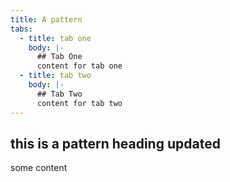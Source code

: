 ```yaml
---
title: A pattern
tabs:
  - title: tab one
    body: |-
      ## Tab One
      content for tab one
  - title: tab two
    body: |-
      ## Tab Two
      content for tab two
---
```

## this is a pattern heading updated

some content